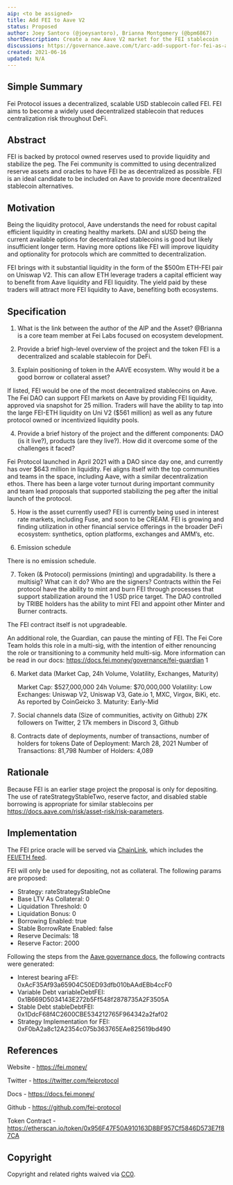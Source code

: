 ```yaml
---
aip: <to be assigned>
title: Add FEI to Aave V2
status: Proposed
author: Joey Santoro (@joeysantoro), Brianna Montgomery (@bpm6867)
shortDescription: Create a new Aave V2 market for the FEI stablecoin
discussions: https://governance.aave.com/t/arc-add-support-for-fei-as-a-lending-currency/4542
created: 2021-06-16
updated: N/A
---
```


## Simple Summary

Fei Protocol issues a decentralized, scalable USD stablecoin called FEI. FEI aims to become a widely used decentralized stablecoin that reduces centralization risk throughout DeFi.

## Abstract

FEI is backed by protocol owned reserves used to provide liquidity and stabilize the peg. The Fei community is committed to using decentralized reserve assets and oracles to have FEI be as decentralized as possible. FEI is an ideal candidate to be included on Aave to provide more decentralized stablecoin alternatives.

## Motivation

Being the liquidity protocol, Aave understands the need for robust capital efficient liquidity in creating healthy markets. DAI and sUSD being the current available options for decentralized stablecoins is good but likely insufficient longer term. Having more options like FEI will improve liquidity and optionality for protocols which are committed to decentralization.

FEI brings with it substantial liquidity in the form of the $500m ETH-FEI pair on Uniswap V2. This can allow ETH leverage traders a capital efficient way to benefit from Aave liquidity and FEI liquidity. The yield paid by these traders will attract more FEI liquidity to Aave, benefiting both ecosystems.

## Specification

1. What is the link between the author of the AIP and the Asset?
@Brianna is a core team member at Fei Labs focused on ecosystem development.

2. Provide a brief high-level overview of the project and the token
FEI is a decentralized and scalable stablecoin for DeFi.

3. Explain positioning of token in the AAVE ecosystem. Why would it be a good borrow or collateral asset?

If listed, FEI would be one of the most decentralized stablecoins on Aave. The Fei DAO can support FEI markets on Aave by providing FEI liquidity, approved via snapshot for 25 million. Traders will have the ability to tap into the large FEI-ETH liquidity on Uni V2 ($561 million) as well as any future protocol owned or incentivized liquidity pools.

4. Provide a brief history of the project and the different components: DAO (is it live?), products (are they live?). How did it overcome some of the challenges it faced?

Fei Protocol launched in April 2021 with a DAO since day one, and currently has over $643 million in liquidity. Fei aligns itself with the top communities and teams in the space, including Aave, with a similar decentralization ethos. There has been a large voter turnout during important community and team lead proposals that supported stabilizing the peg after the initial launch of the protocol.

5. How is the asset currently used?
FEI is currently being used in interest rate markets, including Fuse, and soon to be CREAM. FEI is growing and finding utilization in other financial service offerings in the broader DeFi ecosystem: synthetics, option platforms, exchanges and AMM’s, etc.

6. Emission schedule

There is no emission schedule.

7. Token (& Protocol) permissions (minting) and upgradability. Is there a multisig? What can it do? Who are the signers?
Contracts within the Fei protocol have the ability to mint and burn FEI through processes that support stabilization around the 1 USD price target. The DAO controlled by TRIBE holders has the ability to mint FEI and appoint other Minter and Burner contracts.

The FEI contract itself is not upgradeable.

An additional role, the Guardian, can pause the minting of FEI. The Fei Core Team holds this role in a multi-sig, with the intention of either renouncing the role or transitioning to a community held multi-sig. More information can be read in our docs: https://docs.fei.money/governance/fei-guardian 1

6. Market data (Market Cap, 24h Volume, Volatility, Exchanges, Maturity)

	Market Cap: $527,000,000
	24h Volume: $70,000,000
	Volatility: Low
	Exchanges: Uniswap V2, Uniswap V3, Gate.io 1, MXC, Virgox, BiKi, etc. As reported by CoinGeicko 3.
	Maturity: Early-Mid

9. Social channels data (Size of communities, activity on Github)
27K followers on Twitter, 2 17k members in Discord 3, Github

10. Contracts date of deployments, number of transactions, number of holders for tokens
	Date of Deployment: March 28, 2021
	Number of Transactions: 81,798
	Number of Holders: 4,089

## Rationale
Because FEI is an earlier stage project the proposal is only for depositing. The use of rateStrategyStableTwo, reserve factor, and disabled stable borrowing is appropriate for similar stablecoins per https://docs.aave.com/risk/asset-risk/risk-parameters.

## Implementation

The FEI price oracle will be served via [ChainLink](https://chain.link/), which includes the [FEI/ETH feed](https://docs.chain.link/docs/ethereum-addresses).

FEI will only be used for depositing, not as collateral. The following params are proposed:


  - Strategy: rateStrategyStableOne
  - Base LTV As Collateral: 0
  - Liquidation Threshold: 0
  - Liquidation Bonus: 0
  - Borrowing Enabled: true
  - Stable BorrowRate Enabled: false
  - Reserve Decimals: 18
  - Reserve Factor: 2000

Following the steps from the [Aave governance docs](https://docs.aave.com/developers/protocol-governance/governance/propose-your-token-as-new-aave-asset), the following contracts were generated:

- Interest bearing aFEI: 0xAcF35Af93a65904C50ED93dfb010bAAdEBb4ccF0
- Variable Debt variableDebtFEI: 0x1B669D5034143E272b5Ff548f2878735A2F3505A
- Stable Debt stableDebtFEI: 0x1DdcF68f4C2600CBE534212765F964342a2faf02
- Strategy Implementation for FEI: 0xF0bA2a8c12A2354c075b363765EAe825619bd490

## References

Website - https://fei.money/

Twitter - https://twitter.com/feiprotocol

Docs - https://docs.fei.money/

Github - https://github.com/fei-protocol

Token Contract - https://etherscan.io/token/0x956F47F50A910163D8BF957Cf5846D573E7f87CA

## Copyright

Copyright and related rights waived via [CC0](https://creativecommons.org/publicdomain/zero/1.0/).